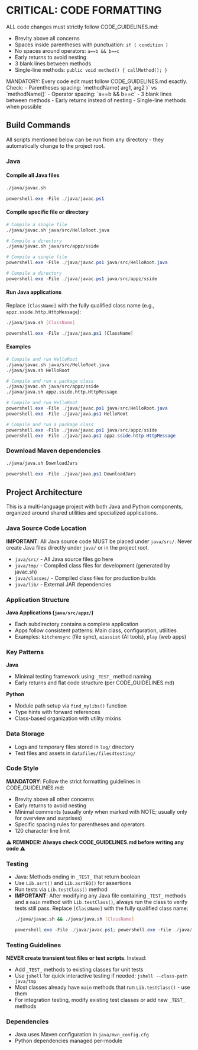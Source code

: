 # CRITICAL: CODE FORMATTING
ALL code changes must strictly follow CODE_GUIDELINES.md:
- Brevity above all concerns
- Spaces inside parentheses with punctuation: `if ( condition )`
- No spaces around operators: `a==b && b==c`
- Early returns to avoid nesting
- 3 blank lines between methods
- Single-line methods: `public void method() { callMethod(); }`

<system-reminder>
MANDATORY: Every code edit must follow CODE_GUIDELINES.md exactly. Check:
- Parentheses spacing: `methodName( arg1, arg2 )` vs `methodName()`
- Operator spacing: `a==b && b==c`
- 3 blank lines between methods
- Early returns instead of nesting
- Single-line methods when possible
</system-reminder>

## Build Commands

All scripts mentioned below can be run from any directory - they automatically change to the project root.

### Java

#### Compile all Java files
```bash
./java/javac.sh
```
```powershell
powershell.exe -File ./java/javac.ps1
```

#### Compile specific file or directory
```bash
# Compile a single file
./java/javac.sh java/src/HelloRoot.java

# Compile a directory
./java/javac.sh java/src/appz/sside
```
```powershell
# Compile a single file
powershell.exe -File ./java/javac.ps1 java/src/HelloRoot.java

# Compile a directory
powershell.exe -File ./java/javac.ps1 java/src/appz/sside
```

#### Run Java applications
Replace `[ClassName]` with the fully qualified class name (e.g., `appz.sside.http.HttpMessage`):
```bash
./java/java.sh [ClassName]
```
```powershell
powershell.exe -File ./java/java.ps1 [ClassName]
```

#### Examples
```bash
# Compile and run HelloRoot
./java/javac.sh java/src/HelloRoot.java
./java/java.sh HelloRoot

# Compile and run a package class
./java/javac.sh java/src/appz/sside
./java/java.sh appz.sside.http.HttpMessage
```
```powershell
# Compile and run HelloRoot
powershell.exe -File ./java/javac.ps1 java/src/HelloRoot.java
powershell.exe -File ./java/java.ps1 HelloRoot

# Compile and run a package class
powershell.exe -File ./java/javac.ps1 java/src/appz/sside
powershell.exe -File ./java/java.ps1 appz.sside.http.HttpMessage
```

### Download Maven dependencies
```bash
./java/java.sh DownloadJars
```
```powershell
powershell.exe -File ./java/java.ps1 DownloadJars
```

## Project Architecture

This is a multi-language project with both Java and Python components, organized around shared utilities and specialized applications.

### Java Source Code Location
**IMPORTANT**: All Java source code MUST be placed under `java/src/`. Never create Java files directly under `java/` or in the project root.
- `java/src/` - All Java source files go here
- `java/tmp/` - Compiled class files for development (generated by javac.sh)
- `java/classes/` - Compiled class files for production builds
- `java/lib/` - External JAR dependencies

### Application Structure

**Java Applications (`java/src/appz/`)**
- Each subdirectory contains a complete application
- Apps follow consistent patterns: Main class, configuration, utilities
- Examples: `kitchensync` (file sync), `aiassist` (AI tools), `play` (web apps)

### Key Patterns

**Java**
- Minimal testing framework using `_TEST_` method naming
- Early returns and flat code structure (per CODE_GUIDELINES.md)

**Python**
- Module path setup via `find_mylibs()` function
- Type hints with forward references
- Class-based organization with utility mixins

### Data Storage
- Logs and temporary files stored in `log/` directory
- Test files and assets in `datafiles/files4testing/`

### Code Style
**MANDATORY**: Follow the strict formatting guidelines in CODE_GUIDELINES.md:
- Brevity above all other concerns
- Early returns to avoid nesting
- Minimal comments (usually only when marked with NOTE; usually only for overview and surprises)
- Specific spacing rules for parentheses and operators
- 120 character line limit

**⚠️ REMINDER: Always check CODE_GUIDELINES.md before writing any code ⚠️**

### Testing
- Java: Methods ending in `_TEST_` that return boolean
- Use `Lib.asrt()` and `Lib.asrtEQ()` for assertions
- Run tests via `Lib.testClass()` method
- **IMPORTANT**: After modifying any Java file containing `_TEST_` methods and a `main` method with `Lib.testClass()`, always run the class to verify tests still pass. Replace `[ClassName]` with the fully qualified class name:
  ```bash
  ./java/javac.sh && ./java/java.sh [ClassName]
  ```
  ```powershell
  powershell.exe -File ./java/javac.ps1; powershell.exe -File ./java/java.ps1 [ClassName]
  ```

### Testing Guidelines
**NEVER create transient test files or test scripts**. Instead:
- Add `_TEST_` methods to existing classes for unit tests
- Use `jshell` for quick interactive testing if needed: `jshell --class-path java/tmp`
- Most classes already have `main` methods that run `Lib.testClass()` - use them
- For integration testing, modify existing test classes or add new `_TEST_` methods

### Dependencies
- Java uses Maven configuration in `java/mvn_config.cfg`
- Python dependencies managed per-module